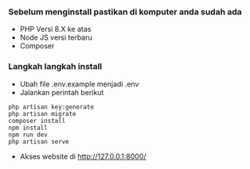 <h3>Sebelum menginstall pastikan di komputer anda sudah ada </h3>

- PHP Versi 8.X ke atas
- Node JS versi terbaru
- Composer


<h3>Langkah langkah install</h3>

- Ubah file .env.example menjadi .env
- Jalankan perintah berikut

```
php artisan key:generate
php artisan migrate
composer install
npm install
npm run dev
php artisan serve
```
- Akses website di
<a href="[https://readme.com/](http://127.0.0.1:8000/)" target="_blank">http://127.0.0.1:8000/</a>

